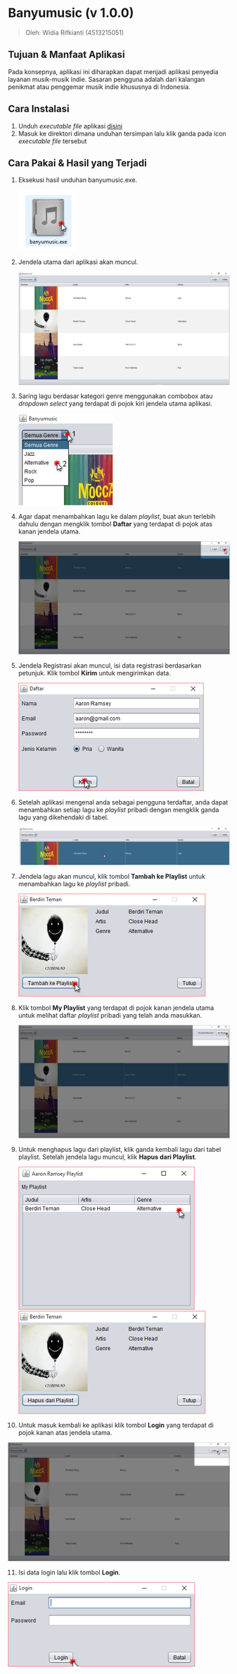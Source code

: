 # Banyumusic (v 1.0.0) #

> Oleh: Widia Rifkianti (4513215051)

## Tujuan & Manfaat Aplikasi ##

Pada konsepnya, aplikasi ini diharapkan dapat menjadi aplikasi penyedia layanan musik-musik indie.
Sasaran pengguna adalah dari kalangan penikmat atau penggemar musik indie khususnya di Indonesia.

## Cara Instalasi ##

1. Unduh *executable file* aplikasi [disini](https://github.com/widiarifki/banyumusic/raw/master/target/banyumusic.exe)
2. Masuk ke direktori dimana unduhan tersimpan lalu klik ganda pada icon *executable file* tersebut

## Cara Pakai & Hasil yang Terjadi ##

1. Eksekusi hasil unduhan banyumusic.exe.

   ![banyumusic.exe](screenshot/0icon.png)


2. Jendela utama dari aplikasi akan muncul.

   ![Jendela Utama](screenshot/1mainFrame.png)


3. Saring lagu berdasar kategori genre menggunakan combobox atau *dropdown select* yang terdapat di pojok kiri jendela utama aplikasi.

   ![Saring lagu berdasar kategori](screenshot/2dropDown.png)


4. Agar dapat menambahkan lagu ke dalam *playlist*, buat akun terlebih dahulu dengan mengklik tombol **Daftar** yang terdapat di pojok atas kanan jendela utama.

   ![Registrasi 1](screenshot/3clickReg.png)


5. Jendela Registrasi akan muncul, isi data registrasi berdasarkan petunjuk. Klik tombol **Kirim** untuk mengirimkan data.

   ![Registrasi 2](screenshot/4reg.png)


6. Setelah aplikasi mengenal anda sebagai pengguna terdaftar, anda dapat menambahkan setiap lagu ke *playlist* pribadi dengan mengklik ganda lagu yang dikehendaki di tabel.

   ![Tambah ke Playlist 1](screenshot/5dblClickTbl.png)


7. Jendela lagu akan muncul, klik tombol **Tambah ke Playlist** untuk menambahkan lagu ke *playlist* pribadi.

   ![Tambah ke Playlist 2](screenshot/6laguFrame.png)


8. Klik tombol **My Playlist** yang terdapat di pojok kanan jendela utama untuk melihat daftar *playlist* pribadi yang telah anda masukkan.

   ![My Playlist 1](screenshot/7clickMyPl.png)


9. Untuk menghapus lagu dari playlist, klik ganda kembali lagu dari tabel playlist. Setelah jendela lagu muncul, klik **Hapus dari Playlist**.

   ![My Playlist 2](screenshot/8clickPlaylist.png) ![Hapus lagu dari Playlist](screenshot/9addedTrack.png)


10. Untuk masuk kembali ke aplikasi klik tombol **Login** yang terdapat di pojok kanan atas jendela utama.

   ![Login 1](screenshot/10clickLogin.png)


11. Isi data login lalu klik tombol **Login**.

   ![Login 2](screenshot/11loginFrame.png)
